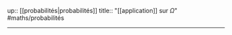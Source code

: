 up:: [[probabilités|probabilités]]
title:: "[[application]] sur $\Omega$"
#maths/probabilités 

---
